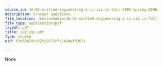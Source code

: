 ```yaml
---
course_id: 16-01-unified-engineering-i-ii-iii-iv-fall-2005-spring-2006
description: Concept questions.
file_location: /coursemedia/16-01-unified-engineering-i-ii-iii-iv-fall-2005-spring-2006/63063a7dca52918975cfc142aefd3611_s02_cgs.pdf
file_type: application/pdf
layout: pdf
title: s02_cgs.pdf
type: course
uid: 63063a7dca52918975cfc142aefd3611

---
```

None